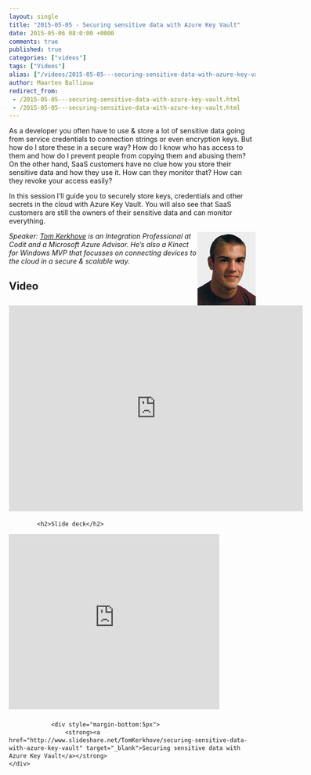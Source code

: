 ```yaml
---
layout: single
title: "2015-05-05 - Securing sensitive data with Azure Key Vault"
date: 2015-05-06 08:0:00 +0000
comments: true
published: true
categories: ["videos"]
tags: ["Videos"]
alias: ["/videos/2015-05-05---securing-sensitive-data-with-azure-key-vault"]
author: Maarten Balliauw
redirect_from:
 - /2015-05-05---securing-sensitive-data-with-azure-key-vault.html
 - /2015-05-05---securing-sensitive-data-with-azure-key-vault.html
---
```


<p>As a developer you often have to use &amp; store a lot of sensitive data going from service credentials to connection strings or even encryption keys. But how do I store these in a secure way? How do I know who has access to them and how do I prevent people from copying them and abusing them? On the other hand, SaaS customers have no clue how you store their sensitive data and how they use it. How can they monitor that? How can they revoke your access easily?</p>
<p>In this session I&rsquo;ll guide you to securely store keys, credentials and other secrets in the cloud with Azure Key Vault. You will also see that SaaS customers are still the owners of their sensitive data and can monitor everything.</p>
<p><em><img width="119" height="150" align="right" alt="" src="/assets/media/speakers/tom-kerkhove.jpg">Speaker:&nbsp;<a href="http://tomkerkhove.ghost.io/">Tom Kerkhove</a>&nbsp;is an Integration Professional at Codit and a Microsoft Azure Advisor. He&rsquo;s also a Kinect for Windows MVP that focusses on connecting devices to the cloud in a secure &amp; scalable way.</em></p>

<h2>Video</h2>
<div>
				
				
				
<iframe width="600" height="420" src="https://www.youtube.com/embed/kg9pbuOGS0s?hd=1" frameborder="0" allowfullscreen=""></iframe>
				
</div>

			<h2>Slide deck</h2>
<div>
					<iframe src="http://www.slideshare.net/slideshow/embed_code/key/rtOPhur3uGzsK8" width="427" height="356" frameborder="0" marginwidth="0" marginheight="0" scrolling="no" style="border:1px solid #CCC;border-width:1px 1px 0;margin-bottom:5px" allowfullscreen="" webkitallowfullscreen="" mozallowfullscreen=""></iframe>
			
				<div style="margin-bottom:5px"> 
					<strong><a href="http://www.slideshare.net/TomKerkhove/securing-sensitive-data-with-azure-key-vault" target="_blank">Securing sensitive data with Azure Key Vault</a></strong>
	</div>
</div>







